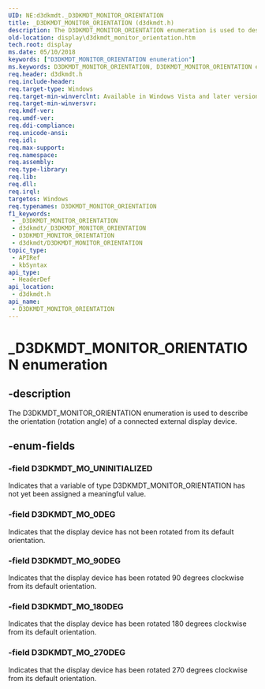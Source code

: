 ```yaml
---
UID: NE:d3dkmdt._D3DKMDT_MONITOR_ORIENTATION
title: _D3DKMDT_MONITOR_ORIENTATION (d3dkmdt.h)
description: The D3DKMDT_MONITOR_ORIENTATION enumeration is used to describe the orientation (rotation angle) of a connected external display device.
old-location: display\d3dkmdt_monitor_orientation.htm
tech.root: display
ms.date: 05/10/2018
keywords: ["D3DKMDT_MONITOR_ORIENTATION enumeration"]
ms.keywords: D3DKMDT_MONITOR_ORIENTATION, D3DKMDT_MONITOR_ORIENTATION enumeration [Display Devices], D3DKMDT_MO_0DEG, D3DKMDT_MO_180DEG, D3DKMDT_MO_270DEG, D3DKMDT_MO_90DEG, D3DKMDT_MO_UNINITIALIZED, DmEnums_d8dfc33b-5b13-4fb0-8ef4-091c5b018424.xml, _D3DKMDT_MONITOR_ORIENTATION, d3dkmdt/D3DKMDT_MONITOR_ORIENTATION, d3dkmdt/D3DKMDT_MO_0DEG, d3dkmdt/D3DKMDT_MO_180DEG, d3dkmdt/D3DKMDT_MO_270DEG, d3dkmdt/D3DKMDT_MO_90DEG, d3dkmdt/D3DKMDT_MO_UNINITIALIZED, display.d3dkmdt_monitor_orientation
req.header: d3dkmdt.h
req.include-header:
req.target-type: Windows
req.target-min-winverclnt: Available in Windows Vista and later versions of the Windows operating systems.
req.target-min-winversvr: 
req.kmdf-ver: 
req.umdf-ver: 
req.ddi-compliance: 
req.unicode-ansi: 
req.idl: 
req.max-support: 
req.namespace: 
req.assembly: 
req.type-library: 
req.lib: 
req.dll: 
req.irql: 
targetos: Windows
req.typenames: D3DKMDT_MONITOR_ORIENTATION
f1_keywords:
 - _D3DKMDT_MONITOR_ORIENTATION
 - d3dkmdt/_D3DKMDT_MONITOR_ORIENTATION
 - D3DKMDT_MONITOR_ORIENTATION
 - d3dkmdt/D3DKMDT_MONITOR_ORIENTATION
topic_type:
 - APIRef
 - kbSyntax
api_type:
 - HeaderDef
api_location:
 - d3dkmdt.h
api_name:
 - D3DKMDT_MONITOR_ORIENTATION
---
```


# _D3DKMDT_MONITOR_ORIENTATION enumeration


## -description

The D3DKMDT_MONITOR_ORIENTATION enumeration is used to describe the orientation (rotation angle) of a connected external display device.

## -enum-fields

### -field D3DKMDT_MO_UNINITIALIZED

Indicates that a variable of type D3DKMDT_MONITOR_ORIENTATION has not yet been assigned a meaningful value.

### -field D3DKMDT_MO_0DEG

Indicates that the display device has not been rotated from its default orientation.

### -field D3DKMDT_MO_90DEG

Indicates that the display device has been rotated 90 degrees clockwise from its default orientation.

### -field D3DKMDT_MO_180DEG

Indicates that the display device has been rotated 180 degrees clockwise from its default orientation.

### -field D3DKMDT_MO_270DEG

Indicates that the display device has been rotated 270 degrees clockwise from its default orientation.

